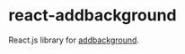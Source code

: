 # react-addbackground

React.js library for [addbackground](https://github.com/mat-sz/addbackground).
